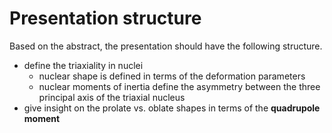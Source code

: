 # Presentation structure

Based on the abstract, the presentation should have the following structure.

* define the triaxiality in nuclei
	* nuclear shape is defined in terms of the deformation parameters
	* nuclear moments of inertia define the asymmetry between the three principal axis of the triaxial nucleus
* give insight on the prolate vs. oblate shapes in terms of the **quadrupole moment** 